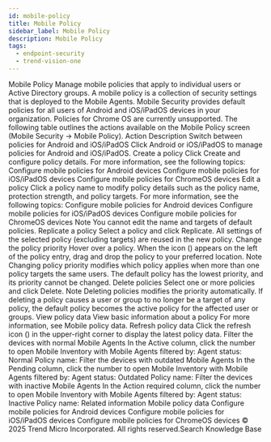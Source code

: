 ```yaml
---
id: mobile-policy
title: Mobile Policy
sidebar_label: Mobile Policy
description: Mobile Policy
tags:
  - endpoint-security
  - trend-vision-one
---
```


 Mobile Policy Manage mobile policies that apply to individual users or Active Directory groups. A mobile policy is a collection of security settings that is deployed to the Mobile Agents. Mobile Security provides default policies for all users of Android and iOS/iPadOS devices in your organization. Policies for Chrome OS are currently unsupported. The following table outlines the actions available on the Mobile Policy screen (Mobile Security → Mobile Policy). Action Description Switch between policies for Android and iOS/iPadOS Click Android or iOS/iPadOS to manage policies for Android and iOS/iPadOS. Create a policy Click Create and configure policy details. For more information, see the following topics: Configure mobile policies for Android devices Configure mobile policies for iOS/iPadOS devices Configure mobile policies for ChromeOS devices Edit a policy Click a policy name to modify policy details such as the policy name, protection strength, and policy targets. For more information, see the following topics: Configure mobile policies for Android devices Configure mobile policies for iOS/iPadOS devices Configure mobile policies for ChromeOS devices Note You cannot edit the name and targets of default policies. Replicate a policy Select a policy and click Replicate. All settings of the selected policy (excluding targets) are reused in the new policy. Change the policy priority Hover over a policy. When the icon () appears on the left of the policy entry, drag and drop the policy to your preferred location. Note Changing policy priority modifies which policy applies when more than one policy targets the same users. The default policy has the lowest priority, and its priority cannot be changed. Delete policies Select one or more policies and click Delete. Note Deleting policies modifies the priority automatically. If deleting a policy causes a user or group to no longer be a target of any policy, the default policy becomes the active policy for the affected user or groups. View policy data View basic information about a policy For more information, see Mobile policy data. Refresh policy data Click the refresh icon () in the upper-right corner to display the latest policy data. Filter the devices with normal Mobile Agents In the Active column, click the number to open Mobile Inventory with Mobile Agents filtered by: Agent status: Normal Policy name: Filter the devices with outdated Mobile Agents In the Pending column, click the number to open Mobile Inventory with Mobile Agents filtered by: Agent status: Outdated Policy name: Filter the devices with inactive Mobile Agents In the Action required column, click the number to open Mobile Inventory with Mobile Agents filtered by: Agent status: Inactive Policy name: Related information Mobile policy data Configure mobile policies for Android devices Configure mobile policies for iOS/iPadOS devices Configure mobile policies for ChromeOS devices © 2025 Trend Micro Incorporated. All rights reserved.Search Knowledge Base
